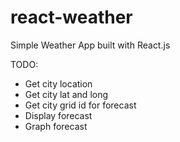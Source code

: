 # react-weather

Simple Weather App built with React.js

TODO:
- Get city location
- Get city lat and long
- Get city grid id for forecast
- Display forecast
- Graph forecast